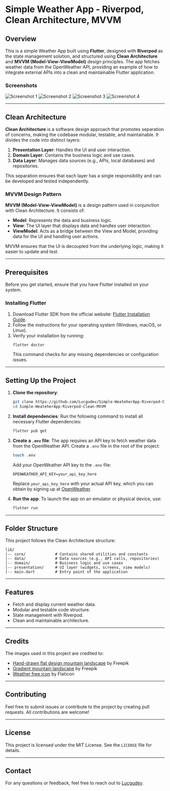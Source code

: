# Simple Weather App - Riverpod, Clean Architecture, MVVM

## Overview
This is a simple Weather App built using **Flutter**, designed with **Riverpod** as the state management solution, and structured using **Clean Architecture** and **MVVM (Model-View-ViewModel)** design principles. The app fetches weather data from the OpenWeather API, providing an example of how to integrate external APIs into a clean and maintainable Flutter application.

### Screenshots
![Screenshot 1](assets/readme_images/readme_image_1.png)
![Screenshot 2](assets/readme_images/readme_image_2.png)
![Screenshot 3](assets/readme_images/readme_image_3.png)
![Screenshot 4](assets/readme_images/readme_image_4.png)

---

## Clean Architecture
**Clean Architecture** is a software design approach that promotes separation of concerns, making the codebase modular, testable, and maintainable. It divides the code into distinct layers:

1. **Presentation Layer**: Handles the UI and user interaction.
2. **Domain Layer**: Contains the business logic and use cases.
3. **Data Layer**: Manages data sources (e.g., APIs, local databases) and repositories.

This separation ensures that each layer has a single responsibility and can be developed and tested independently.

### MVVM Design Pattern
**MVVM (Model-View-ViewModel)** is a design pattern used in conjunction with Clean Architecture. It consists of:

- **Model**: Represents the data and business logic.
- **View**: The UI layer that displays data and handles user interaction.
- **ViewModel**: Acts as a bridge between the View and Model, providing data for the UI and handling user actions.

MVVM ensures that the UI is decoupled from the underlying logic, making it easier to update and test.

---

## Prerequisites
Before you get started, ensure that you have Flutter installed on your system.

### Installing Flutter
1. Download Flutter SDK from the official website: [Flutter Installation Guide](https://docs.flutter.dev/get-started/install).
2. Follow the instructions for your operating system (Windows, macOS, or Linux).
3. Verify your installation by running:
   ```bash
   flutter doctor
   ```
   This command checks for any missing dependencies or configuration issues.

---

## Setting Up the Project

1. **Clone the repository**:
   ```bash
   git clone https://github.com/Lucgudev/Simple-WeateherApp-Riverpod-Clean-MVVM.git
   cd Simple-WeateherApp-Riverpod-Clean-MVVM
   ```

2. **Install dependencies**:
   Run the following command to install all necessary Flutter dependencies:
   ```bash
   flutter pub get
   ```

3. **Create a `.env` file**:
   The app requires an API key to fetch weather data from the OpenWeather API. Create a `.env` file in the root of the project:
   ```bash
   touch .env
   ```
   Add your OpenWeather API key to the `.env` file:
   ```plaintext
   OPENWEATHER_API_KEY=your_api_key_here
   ```
   Replace `your_api_key_here` with your actual API key, which you can obtain by signing up at [OpenWeather](https://openweathermap.org/api).

4. **Run the app**:
   To launch the app on an emulator or physical device, use:
   ```bash
   flutter run
   ```

---

## Folder Structure
This project follows the Clean Architecture structure:

```
lib/
|-- core/             # Contains shared utilities and constants
|-- data/             # Data sources (e.g., API calls, repositories)
|-- domain/           # Business logic and use cases
|-- presentation/     # UI layer (widgets, screens, view models)
|-- main.dart         # Entry point of the application
```

---

## Features
- Fetch and display current weather data.
- Modular and testable code structure.
- State management with Riverpod.
- Clean and maintainable architecture.

---

## Credits
The images used in this project are credited to:
- [Hand-drawn flat design mountain landscape](https://www.freepik.com/free-vector/hand-drawn-flat-design-mountain-landscape_20008380.htm#fromView=search&page=1&position=2&uuid=c284b9c7-3c87-4bda-881d-40560dcf7646&new_detail=true) by Freepik
- [Gradient mountain landscape](https://www.freepik.com/free-vector/gradient-mountain-landscape_20008469.htm) by Freepik
- [Weather free icon](https://www.flaticon.com/free-icon/weather_6451205?term=weather&page=1&position=79&origin=search&related_id=6451205) by Flaticon

---

## Contributing
Feel free to submit issues or contribute to the project by creating pull requests. All contributions are welcome!

---

## License
This project is licensed under the MIT License. See the `LICENSE` file for details.

---

## Contact
For any questions or feedback, feel free to reach out to [Lucgudev](https://github.com/Lucgudev).

